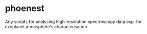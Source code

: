 # phoenest
Any scripts for analysing high-resolution spectroscopy data esp. for exoplanet atmosphere's characterisation
